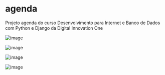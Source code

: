 # agenda
Projeto agenda do curso Desenvolvimento para Internet e Banco de Dados com Python e Django da Digital Innovation One

![image](https://user-images.githubusercontent.com/49367122/83781255-a3025180-a664-11ea-8f96-87115b0a107e.png)

![image](https://user-images.githubusercontent.com/49367122/83949413-02459a80-a7fa-11ea-8004-c5ca2865863e.png)

![image](https://user-images.githubusercontent.com/49367122/83781314-b6adb800-a664-11ea-87b3-7da2dfa99480.png)

![image](https://user-images.githubusercontent.com/49367122/83781336-bf9e8980-a664-11ea-9081-1c789e335996.png)

